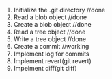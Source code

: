 1) Initialize the .git directory //done
2) Read a blob object            //done
3) Create a blob object          //done 
4) Read a tree object            //done 
5) Write a tree object           //done 
6) Create a commit               //working
7) Implement log for commits     
8) Implement revert(git revert)
9) Impelment diff(git diff)

